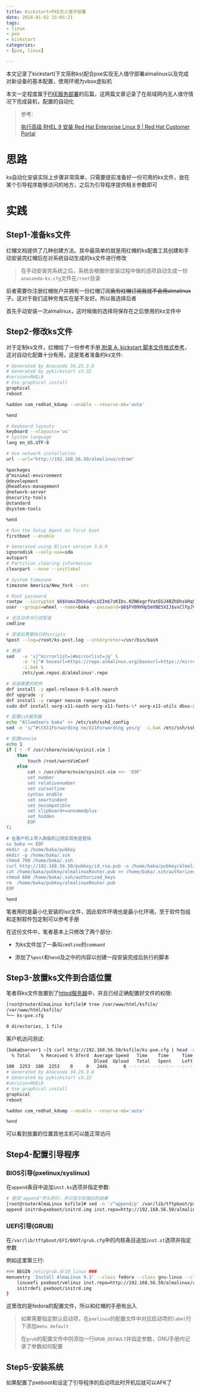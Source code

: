 ```yaml
---
title: Kickstart+PXE无人值守部署
date: 2024-01-02 15:05:21
tags:
- linux
- pxe
- kickstart
categories:
- [pxe, linux]

---
```


本文记录了kickstart(下文简称ks)配合pxe实现无人值守部署almalinux以及完成对新设备的基本配置，使用环境为vbox虚拟机

本文一定程度属于[PXE服务部署](https://7cmb.com/PXE%E6%9C%8D%E5%8A%A1%E9%83%A8%E7%BD%B2/)的后篇，这两篇文章记录了在局域网内无人值守情况下完成装机，配置的自动化

> 参考:
> 
> [执行高级 RHEL 9 安装 Red Hat Enterprise Linux 9 | Red Hat Customer Portal](https://access.redhat.com/documentation/zh-cn/red_hat_enterprise_linux/9/html-single/performing_an_advanced_rhel_9_installation/index#kickstart-installation-basics_installing-rhel-as-an-experienced-user)

# 思路

ks自动化安装实际上步骤非常简单，只需要提前准备好一份可用的ks文件，放在某个引导程序能够访问的地方，之后为引导程序提供相关参数即可

# 实践

## Step1-准备ks文件

红帽文档提供了几种创建方法。其中最简单的就是用红帽的ks配置工具创建和手动安装完红帽后在对系统自动生成的ks文件进行修改

> 在手动安装完系统之后，系统会根据你安装过程中做的选项自动生成一份`anaconda-ks.cfg`文件在`/root`目录

前者需要你注册红帽账户并拥有一份红帽订阅<del>我有红帽订阅我就不会用almalinux了</del>。这对于我们这种穷鬼实在是不友好。所以我选择后者

首先手动安装一次almalinux，这时候做的选择将保存在之后使用的ks文件中

## Step2-修改ks文件

对于定制ks文件，红帽给了一份参考手册[ 附录 A. kickstart 脚本文件格式参考](https://access.redhat.com/documentation/zh-cn/red_hat_enterprise_linux/9/html-single/performing_an_advanced_rhel_9_installation/index#kickstart_references)，这对自动化配置十分有用，这是笔者准备的ks文件:

```bash
# Generated by Anaconda 34.25.3.8
# Generated by pykickstart v3.32
#version=RHEL9
# Use graphical install
graphical
reboot

%addon com_redhat_kdump --enable --reserve-mb='auto'

%end

# Keyboard layouts
keyboard --xlayouts='us'
# System language
lang en_US.UTF-8

# Use network installation
url --url="http://192.168.56.50/almalinux/cdrom"

%packages
@^minimal-environment
@development
@headless-management
@network-server
@security-tools
@standard
@system-tools

%end

# Run the Setup Agent on first boot
firstboot --enable

# Generated using Blivet version 3.6.0
ignoredisk --only-use=sda
autopart
# Partition clearing information
clearpart --none --initlabel

# System timezone
timezone America/New_York --utc

# Root password 
rootpw --iscrypted $6$VomxZOUxGqhLUZIm$7zKIbs.0ZN6ogrfVatEGJ4BZhDhskRq53OIrQ5bJXlI8u51CVoXEhKb8InQeBXVD1DtBSMxTtv6PYQBOJrUL01
user --groups=wheel --name=baka --password=$6$FV09VHp5mYBE5XIJ$vxClFpJV.yTgrCEisPSSZQ1kGinMO/1WcONLbOm5Dng1UCb2dahEQ9yU/VkQIdvfBKWiKhUmQKLmKI0B378KD0 --iscrypted --gecos="baka"

# 无互动命令行式安装
cmdline

# 安装后需要执行的scripts
%post --log=/root/ks-post.log --interpreter=/usr/bin/bash

# 换源
sed   -e 's|^mirrorlist=|#mirrorlist=|g' \
      -e 's|^# baseurl=https://repo.almalinux.org|baseurl=https://mirrors.aliyun.com|g' \
      -i.bak \
      /etc/yum.repos.d/almalinux*.repo

# 安装需要的软件
dnf install -y epel-release-9-5.el9.noarch 
dnf upgrade -y
dnf install -y ranger neovim ranger nginx 
sudo dnf install xorg-x11-xauth xorg-x11-fonts-\* xorg-x11-utils dbus-x11 xsel xclip xclock

# 配置ssh服务器
echo "AllowUsers baka" >> /etc/ssh/sshd_config
sed -e 's/^#\tX11Forwarding no/X11Forwarding yes/g' -i.bak /etc/ssh/sshd_config

# 配置neovim
echo 1
if [ ! -f /usr/share/nvim/sysinit.vim ]
    then
        touch /root/warnVimConf
    else
        cat > /usr/share/nvim/sysinit.vim <<- 'EOF'
        set number
        set relativenumber
        set cursorline
        syntax enable
        set smartindent
        set nocompatible
        set clipboard+=unnamedplus
        set hidden
        EOF
fi

# 在客户机上导入跳板机公钥实现免密登陆
su baka << EOF
mkdir -p /home/baka/pubkey
mkdir -p /home/baka/.ssh
chmod 700 /home/baka/.ssh
curl http://192.168.56.50/pubkey/id_rsa.pub -o /home/baka/pubkey/almalinuxRouter.pub
cat /home/baka/pubkey/almalinuxRouter.pub >> /home/baka/.ssh/authorized_keys
chmod 600 /home/baka/.ssh/authorized_keys
rm  /home/baka/pubkey/almalinuxRouter.pub
EOF

%end
```

笔者用的是最小化安装的iso文件，因此软件环境也是最小化环境，至于软件包组和定制软件包定制可以参考手册

在这份文件中，笔者基本上只修改了两个部分:

- 为ks文件加了一条叫`cmdline`的`command`

- 添加了`%post`和`%end`及之中的内容以创建一段安装完成后执行的脚本

## Step3-放置ks文件到合适位置

笔者将ks文件放置到了[httpd服务器](https://7cmb.com/PXE%E6%9C%8D%E5%8A%A1%E9%83%A8%E7%BD%B2/#4%E3%80%81%E5%87%86%E5%A4%87httpd-apache-%E6%96%87%E4%BB%B6%E6%9C%8D%E5%8A%A1%E5%99%A8%E4%BB%A5%E9%83%A8%E7%BD%B2%E7%B3%BB%E7%BB%9F%E9%95%9C%E5%83%8F%E6%96%87%E4%BB%B6)中，并且已经正确配置好文件的权限:

```bash
[root@routerAlmaLinux ksfile]# tree /var/www/html/ksfile/
/var/www/html/ksfile/
└── ks-pxe.cfg

0 directories, 1 file
```

客户机访问测试:

```bash
[baka@server1 ~]$ curl http://192.168.56.50/ksfile/ks-pxe.cfg | head -n 10
  % Total    % Received % Xferd  Average Speed   Time    Time     Time  Current
                                 Dload  Upload   Total   Spent    Left  Speed
100  2253  100  2253    0     0   244k      0 --:--:-- --:--:-- --:--:--  275k
# Generated by Anaconda 34.25.3.8
# Generated by pykickstart v3.32
#version=RHEL9
# Use graphical install
graphical
reboot

%addon com_redhat_kdump --enable --reserve-mb='auto'

%end
```

可以看到放置的位置其他主机可以能正常访问

## Step4-配置引导程序

### BIOS引导(pxelinux/syslinux)

在`append`条目中追加`inst.ks`选项并指定参数:

```bash
# 查找"append"开头的行，并只显示处理后的结果
[root@routerAlmaLinux ksfile]# sed -n '/^append/p' /var/lib/tftpboot/pxelinux.cfg/default
append initrd=pxeboot/initrd.img inst.repo=http://192.168.56.50/almalinux/cdrom inst.ks=http://192.168.56.50/ksfile/ks-pxe.cfg
```

### UEFI引导(GRUB)

在`/var/lib/tftpboot/EFI/BOOT/grub.cfg`中的内核条目追加`inst.st`选项并指定参数

例如这里第三行:

```bash
### BEGIN /etc/grub.d/10_linux ###
menuentry 'Install AlmaLinux 9.3' --class fedora --class gnu-linux --class gnu --class os {
    linuxefi pxeboot/vmlinuz inst.repo=http://192.168.56.50/almalinux/cdrom/ inst.ks=http://192.168.56.50/ksfile/ks-pxe.cfg
    initrdefi pxeboot/initrd.img
}
```

这里改的是fedora的配置文件，所以和红帽的手册有出入

> 如果需要指定默认启动项，在`pxelinux`的配置文件中对应启动项的`label`行下添加`menu default`
> 
> 在`grub`的配置文件中则添加一行`GRUB_DEFAULT`并指定参数，GNU手册内记录了参数如何配置

## Step5-安装系统

如果配置了pxeboot和设定了引导程序的启动项此时开机后就可以AFK了

# 
